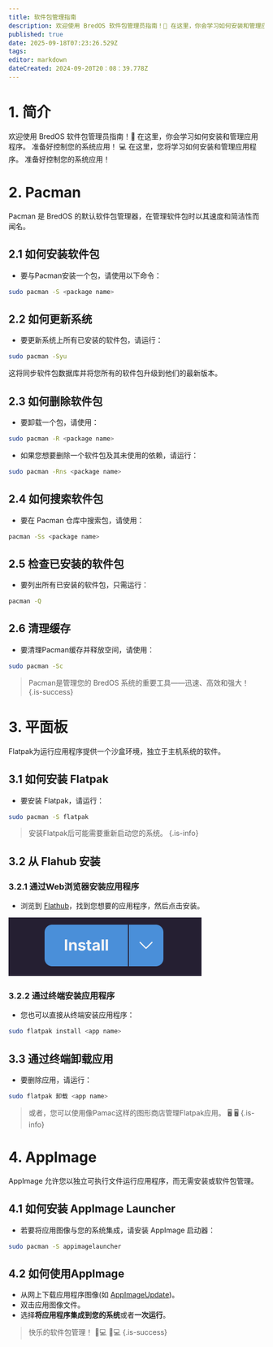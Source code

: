 ```yaml
---
title: 软件包管理指南
description: 欢迎使用 BredOS 软件包管理员指南！🚀 在这里，你会学习如何安装和管理应用程序。准备好控制您的系统应用！ 💻 在这里，您将学习如何安装和管理应用程序
published: true
date: 2025-09-18T07:23:26.529Z
tags:
editor: markdown
dateCreated: 2024-09-20T20：08：39.778Z
---
```


# 1. 简介

欢迎使用 BredOS 软件包管理员指南！🚀 在这里，你会学习如何安装和管理应用程序。 准备好控制您的系统应用！ 💻 在这里，您将学习如何安装和管理应用程序。 准备好控制您的系统应用！

# 2. Pacman

Pacman 是 BredOS 的默认软件包管理器，在管理软件包时以其速度和简洁性而闻名。

## 2.1 如何安装软件包

- 要与Pacman安装一个包，请使用以下命令：

```bash
sudo pacman -S <package name>
```

## 2.2 如何更新系统

- 要更新系统上所有已安装的软件包，请运行：

```bash
sudo pacman -Syu
```

这将同步软件包数据库并将您所有的软件包升级到他们的最新版本。

## 2.3 如何删除软件包

- 要卸载一个包，请使用：

```bash
sudo pacman -R <package name>
```

- 如果您想要删除一个软件包及其未使用的依赖，请运行：

```bash
sudo pacman -Rns <package name>
```

## 2.4 如何搜索软件包

- 要在 Pacman 仓库中搜索包，请使用：

```bash
pacman -Ss <package name>
```

## 2.5 检查已安装的软件包

- 要列出所有已安装的软件包，只需运行：

```bash
pacman -Q
```

## 2.6 清理缓存

- 要清理Pacman缓存并释放空间，请使用：

```bash
sudo pacman -Sc
```

> Pacman是管理您的 BredOS 系统的重要工具——迅速、高效和强大！
> {.is-success}

# 3. 平面板

Flatpak为运行应用程序提供一个沙盒环境，独立于主机系统的软件。

## 3.1 如何安装 Flatpak

- 要安装 Flatpak，请运行：

```bash
sudo pacman -S flatpak
```

> 安装Flatpak后可能需要重新启动您的系统。
> {.is-info}

## 3.2 从 Flahub 安装

### 3.2.1 通过Web浏览器安装应用程序

- 浏览到 [Flathub](https://flathub.org)，找到您想要的应用程序，然后点击安装。

![flathub-install-button.png](/how-tos/flathub-install-button.png)

### 3.2.2 通过终端安装应用程序

- 您也可以直接从终端安装应用程序：

```bash
sudo flatpak install <app name>
```

## 3.3 通过终端卸载应用

- 要删除应用，请运行：

```bash
sudo flatpak 卸载 <app name>
```

> 或者，您可以使用像Pamac这样的图形商店管理Flatpak应用。 🖥️ 🖥️
> {.is-info}

# 4. AppImage

AppImage 允许您以独立可执行文件运行应用程序，而无需安装或软件包管理。

## 4.1 如何安装 AppImage Launcher

- 若要将应用图像与您的系统集成，请安装 AppImage 启动器：

```bash
sudo pacman -S appimagelauncher
```

## 4.2 如何使用AppImage

- 从网上下载应用程序图像(如 [AppImageUpdate](https://appimage.github.io/AppImageUpdate))。
- 双击应用图像文件。
- 选择**将应用程序集成到您的系统**或者**一次运行**。

> 快乐的软件包管理！ 🎉💻 🎉💻
> {.is-success}

